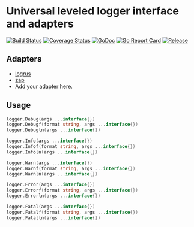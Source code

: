 # Universal leveled logger interface and adapters
[![Build Status](https://travis-ci.org/clevergo/log.svg?branch=master)](https://travis-ci.org/clevergo/log)
[![Coverage Status](https://coveralls.io/repos/github/clevergo/log/badge.svg?branch=master)](https://coveralls.io/github/clevergo/log?branch=master)
[![GoDoc](https://img.shields.io/badge/godoc-reference-blue)](https://pkg.go.dev/github.com/clevergo/log)
[![Go Report Card](https://goreportcard.com/badge/github.com/clevergo/log)](https://goreportcard.com/report/github.com/clevergo/log)
[![Release](https://img.shields.io/github/release/clevergo/log.svg?style=flat-square)](https://github.com/clevergo/log/releases)

## Adapters

- [logrus](logrusadapter)
- [zap](zapadapter)
- Add your adapter here.

## Usage

```go
logger.Debug(args ...interface{})
logger.Debugf(format string, args ...interface{})
logger.Debugln(args ...interface{})

logger.Info(args ...interface{})
logger.Infof(format string, args ...interface{})
logger.Infoln(args ...interface{})

logger.Warn(args ...interface{})
logger.Warnf(format string, args ...interface{})
logger.Warnln(args ...interface{})

logger.Error(args ...interface{})
logger.Errorf(format string, args ...interface{})
logger.Errorln(args ...interface{})

logger.Fatal(args ...interface{})
logger.Fatalf(format string, args ...interface{})
logger.Fatalln(args ...interface{})
```
